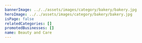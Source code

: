 ```yaml
---
bannerImage: ../../assets/images/category/bakery/bakery.jpg
heroImage: ../../assets/images/category/bakery/bakery.jpg
isPage: false
relatedCategories: []
promotedBusinesses: []
name: Beauty and Care
---
```

